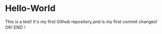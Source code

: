 # Hello-World

This is a test! It's my first Github repository,and is my first commit changes! OK! 
END！